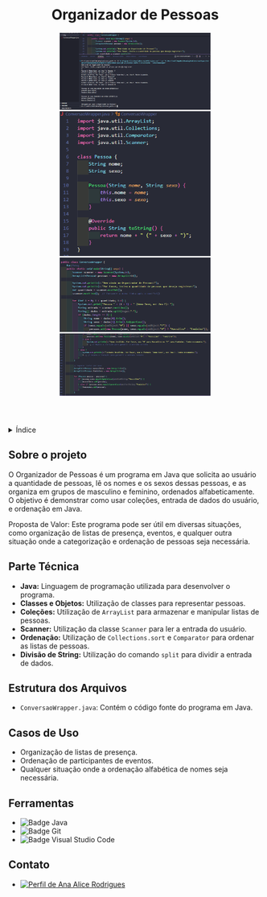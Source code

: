 <!DOCTYPE html>
<html lang="pt-br">
<head>
    <meta charset="UTF-8">
    <meta name="viewport" content="width=device-width, initial-scale=1.0">
    <meta name="description" content=" ">
    <meta name="keywords" content="">
    <meta name="author" content="Ana Alice Rodrigues">
</head>
<body>

<header>
    <h1>Organizador de Pessoas</h1>
    <img src="./img/ordenando01.png" alt="01" width="300" height="auto">
    <img src="./img/ordenando02.png" alt="02" width="300" height="auto">
    <img src="./img/ordenando03.png" alt="03" width="300" height="auto">
    <img src="./img/ordenando04.png" alt="04" width="300" height="auto">
</header>

<details>
    <summary>Índice</summary>
    <ol>
        <li><a href="#sobre-o-projeto">Sobre o projeto</a></li>
        <li><a href="#parte-tecnica">Parte Técnica</a></li>
        <li><a href="#estrutura-dos-arquivos">Estrutura dos Arquivos</a></li>
        <li><a href="#casos-de-uso">Casos de Uso</a></li>
        <li><a href="#ferramentas">Ferramentas</a></li>
        <li><a href="#contato">Contato</a></li>
    </ol>
</details>

<section id="sobre-o-projeto">
    <h2>Sobre o projeto</h2>
    <p>
        O Organizador de Pessoas é um programa em Java que solicita ao usuário a quantidade de pessoas, lê os nomes e os sexos dessas pessoas, e as organiza em grupos de masculino e feminino, ordenados alfabeticamente. O objetivo é demonstrar como usar coleções, entrada de dados do usuário, e ordenação em Java.
    </p>
    <p>
        Proposta de Valor: Este programa pode ser útil em diversas situações, como organização de listas de presença, eventos, e qualquer outra situação onde a categorização e ordenação de pessoas seja necessária.
    </p>
</section>

<section id="parte-tecnica">
    <h2>Parte Técnica</h2>
    <ul>
        <li><strong>Java:</strong> Linguagem de programação utilizada para desenvolver o programa.</li>
        <li><strong>Classes e Objetos:</strong> Utilização de classes para representar pessoas.</li>
        <li><strong>Coleções:</strong> Utilização de <code>ArrayList</code> para armazenar e manipular listas de pessoas.</li>
        <li><strong>Scanner:</strong> Utilização da classe <code>Scanner</code> para ler a entrada do usuário.</li>
        <li><strong>Ordenação:</strong> Utilização de <code>Collections.sort</code> e <code>Comparator</code> para ordenar as listas de pessoas.</li>
        <li><strong>Divisão de String:</strong> Utilização do comando <code>split</code> para dividir a entrada de dados.</li>
    </ul>
</section>


<section id="estrutura-dos-arquivos">
    <h2>Estrutura dos Arquivos</h2>
    <ul>
        <li><code>ConversaoWrapper.java</code>: Contém o código fonte do programa em Java.</li>
    </ul>
</section>

<section id="casos-de-uso">
    <h2>Casos de Uso</h2>
    <ul>
        <li>Organização de listas de presença.</li>
        <li>Ordenação de participantes de eventos.</li>
        <li>Qualquer situação onde a ordenação alfabética de nomes seja necessária.</li>
    </ul>
</section>

<section id="ferramentas">
    <h2>Ferramentas</h2>
    <ul>
        <li><img src="https://img.shields.io/badge/Java-ED8B00?style=for-the-badge&logo=java&logoColor=white" alt="Badge Java"></li>
        <li><img src="https://img.shields.io/badge/GIT-E44C30?style=for-the-badge&logo=git&logoColor=white" alt="Badge Git"></li>
        <li><img src="https://img.shields.io/badge/Visual_Studio_Code-0078D4?style=for-the-badge&logo=visual-studio-code&logoColor=white" alt="Badge Visual Studio Code"></li>
    </ul>
</section>

<section id="contato">
    <h2>Contato</h2>
    <ul>
        <li><a href="https://linktr.ee/anaeanali5" target="_blank"><img src="https://img.shields.io/badge/Ana_Alice_Rodrigues-blue?style=for-the-badge" alt="Perfil de Ana Alice Rodrigues"></a></li>
    </ul>

</section>

</body>
</html>


